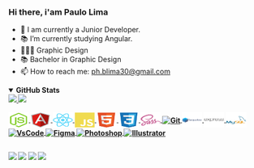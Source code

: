### Hi there, i'am Paulo Lima

- 🔭 I am currently a Junior Developer.
- 📚 I’m currently studying Angular.
- 🧑🏻‍💻 Graphic Design
- 📚 Bachelor in Graphic Design
- 📫 How to reach me: ph.blima30@gmail.com
  
 <div style="display: flex;">
  <details open>
    <summary><strong>GitHub Stats<strong></summary>
    <a href="https://github.com/PauloHBLima" target="_blank">
    <img height="163em" src="https://github-readme-stats.vercel.app/api?username=PauloHBLima&show_icons=true&theme=dark&include_all_commits=true&count_private=true"/>
    <img height="163em" src="https://github-readme-stats.vercel.app/api/top-langs/?
      username=PauloHBLima&layout=compact&langs_count=7&theme=dark"/>
  </details>
</div>

<div style="display: inline_block"><br>
  <img align="center" alt="NodeJS" height="30" width="40" title="Node JS" src="https://raw.githubusercontent.com/devicons/devicon/master/icons/nodejs/nodejs-original.svg">
  <img align="center" alt="Angular" height="30" width="40" title="Angular" src="https://raw.githubusercontent.com/devicons/devicon/master/icons/angularjs/angularjs-original.svg">
  <img align="center" alt="React JS" height="30" width="40" title="React" src="https://raw.githubusercontent.com/devicons/devicon/master/icons/react/react-original.svg">
<img align="center" alt="Javascript" height="30" width="40" src="https://raw.githubusercontent.com/devicons/devicon/master/icons/javascript/javascript-plain.svg">
<img align="center" alt="HTML5" height="30" width="40" src="https://raw.githubusercontent.com/devicons/devicon/master/icons/html5/html5-original.svg">
<img align="center" alt="CSS3" height="30" width="40" src="https://raw.githubusercontent.com/devicons/devicon/master/icons/css3/css3-original.svg">
  <img align="center" alt="SASS" height="30" width="40" title="SASS" src="https://raw.githubusercontent.com/devicons/devicon/master/icons/sass/sass-original.svg">
<img align="center" alt="Git" height="30" width="40" src="https://cdn.jsdelivr.net/gh/devicons/devicon/icons/git/git-original.svg">
<img align="center" alt="Sequelize" height="30" width="40" title="Sequelize" src="https://raw.githubusercontent.com/devicons/devicon/master/icons/sequelize/sequelize-original-wordmark.svg">
  <img align="center" alt="Express" height="30" width="40" title="Express" src="https://raw.githubusercontent.com/devicons/devicon/master/icons/express/express-original-wordmark.svg">
  <img align="center" alt="MySQL" height="30" width="40" title="MySQL" src="https://raw.githubusercontent.com/devicons/devicon/master/icons/mysql/mysql-original-wordmark.svg">
  <img align="center" alt="VsCode" height="30" width="40" src="https://cdn.jsdelivr.net/gh/devicons/devicon/icons/visualstudio/visualstudio-plain.svg">
  <img align="center" alt="Figma" height="30" width="40" src="https://cdn.jsdelivr.net/gh/devicons/devicon/icons/figma/figma-original.svg">
  <img align="center" alt="Photoshop" height="30" width="40" src="https://cdn.jsdelivr.net/gh/devicons/devicon/icons/photoshop/photoshop-line.svg">
<img align="center" alt="Illustrator" height="30" width="40" src="https://cdn.jsdelivr.net/gh/devicons/devicon/icons/illustrator/illustrator-plain.svg">
</div>

## 

<div>

<a href="https://instagram.com/paulohblima" target="_blank"><img src="https://img.shields.io/badge/-Instagram-%23E4405F?style=for-the-badge&logo=instagram&logoColor=white" target="_blank"></a>
<a href="https://discord.gg/PauloLima#7341" target="_blank"><img src="https://img.shields.io/badge/Discord-7289DA?style=for-the-badge&logo=discord&logoColor=white" target="_blank"></a>
<a href = "[mailto:ph.blima30@gmail.com](mailto:ph.blima30@gmail.com)"><img src="https://img.shields.io/badge/-Gmail-%23333?style=for-the-badge&logo=gmail&logoColor=white" target="_blank"></a>
<a href="https://www.linkedin.com/in/paulo-lima-b96226b3" target="_blank"><img src="https://img.shields.io/badge/-LinkedIn-%230077B5?style=for-the-badge&logo=linkedin&logoColor=white" target="_blank"></a>
</div>
